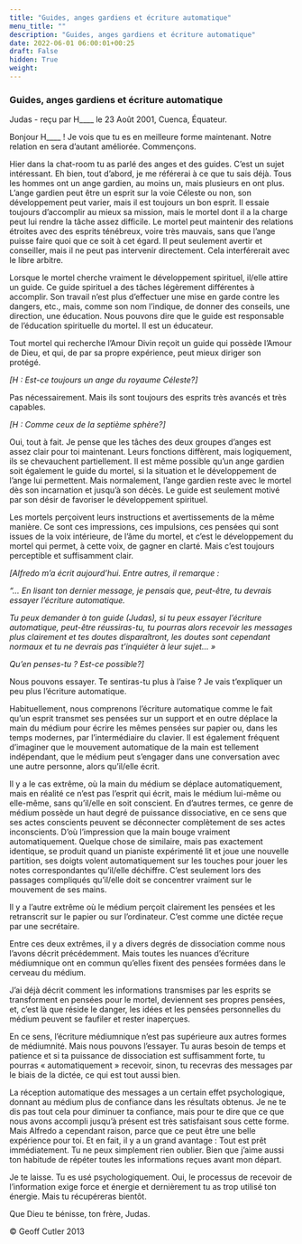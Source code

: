```yaml
---
title: "Guides, anges gardiens et écriture automatique"
menu_title: ""
description: "Guides, anges gardiens et écriture automatique"
date: 2022-06-01 06:00:01+00:25
draft: False
hidden: True
weight:
---
```

### Guides, anges gardiens et écriture automatique

Judas - reçu par H____ le 23 Août 2001, Cuenca, Équateur.

Bonjour H____ ! Je vois que tu es en meilleure forme maintenant. Notre relation en sera d’autant améliorée. Commençons.

Hier dans la chat-room tu as parlé des anges et des guides. C’est un sujet intéressant. Eh bien, tout d’abord, je me référerai à ce que tu sais déjà. Tous les hommes ont un ange gardien, au moins un, mais plusieurs en ont plus. L’ange gardien peut être un esprit sur la voie Céleste ou non, son développement peut varier, mais il est toujours un bon esprit. Il essaie toujours d’accomplir au mieux sa mission, mais le mortel dont il a la charge peut lui rendre la tâche assez difficile. Le mortel peut maintenir des relations étroites avec des esprits ténébreux, voire très mauvais, sans que l’ange puisse faire quoi que ce soit à cet égard. Il peut seulement avertir et conseiller, mais il ne peut pas intervenir directement. Cela interférerait avec le libre arbitre.

Lorsque le mortel cherche vraiment le développement spirituel, il/elle attire un guide. Ce guide spirituel a des tâches légèrement différentes à accomplir. Son travail n’est plus d’effectuer une mise en garde contre les dangers, etc., mais, comme son nom l’indique, de donner des conseils, une direction, une éducation. Nous pouvons dire que le guide est responsable de l’éducation spirituelle du mortel. Il est un éducateur.

Tout mortel qui recherche l’Amour Divin reçoit un guide qui possède l’Amour de Dieu, et qui, de par sa propre expérience, peut mieux diriger son protégé.

*[H : Est-ce toujours un ange du royaume Céleste?]*

Pas nécessairement. Mais ils sont toujours des esprits très avancés et très capables.

*[H : Comme ceux de la septième sphère?]*

Oui, tout à fait. Je pense que les tâches des deux groupes d’anges est assez clair pour toi maintenant. Leurs fonctions diffèrent, mais logiquement, ils se chevauchent partiellement. Il est même possible qu’un ange gardien soit également le guide du mortel, si la situation et le développement de l’ange lui permettent. Mais normalement, l’ange gardien reste avec le mortel dès son incarnation et jusqu’à son décès. Le guide est seulement motivé par son désir de favoriser le développement spirituel.

Les mortels perçoivent leurs instructions et avertissements de la même manière. Ce sont ces impressions, ces impulsions, ces pensées qui sont issues  de la voix intérieure, de l’âme du mortel, et c’est le développement du mortel qui permet, à cette voix, de gagner en clarté. Mais c’est toujours perceptible et suffisamment clair.

*[Alfredo m’a écrit aujourd’hui. Entre autres, il remarque :*

*“… En lisant ton dernier message, je pensais que, peut-être, tu devrais essayer l’écriture automatique.*

*Tu peux demander à ton guide (Judas), si tu peux essayer l’écriture automatique, peut-être réussiras-tu, tu pourras alors recevoir les messages plus clairement et tes doutes disparaîtront, les doutes sont cependant normaux et tu ne devrais pas t’inquiéter à leur sujet… »*

*Qu’en penses-tu ? Est-ce possible?]*

Nous pouvons essayer. Te sentiras-tu plus à l’aise ? Je vais t’expliquer un peu plus l’écriture automatique.

Habituellement, nous comprenons l’écriture automatique comme le fait qu’un esprit transmet ses pensées sur un support et en outre déplace la main du médium pour écrire les mêmes pensées sur papier ou, dans les temps modernes, par l’intermédiaire du clavier. Il est également fréquent d’imaginer que le mouvement automatique de la main est tellement indépendant, que le médium peut s’engager dans une conversation avec une autre personne, alors qu’il/elle écrit.

Il y a le cas extrême, où la main du médium se déplace automatiquement, mais en réalité ce n’est pas l’esprit qui écrit, mais le médium lui-même ou elle-même, sans qu’il/elle en soit conscient. En d’autres termes, ce genre de médium possède un haut degré de puissance dissociative, en ce sens que ses actes conscients peuvent se déconnecter complètement de ses actes inconscients. D’où l’impression que la main bouge vraiment automatiquement. Quelque chose de similaire, mais pas exactement identique, se produit quand un pianiste expérimenté lit et joue une nouvelle partition, ses doigts volent automatiquement sur les touches pour jouer les notes correspondantes qu’il/elle déchiffre. C’est seulement lors des passages compliqués qu’il/elle doit se concentrer vraiment sur le mouvement de ses mains.

Il y a l’autre extrême où le médium perçoit clairement les pensées et les retranscrit sur le papier ou sur l’ordinateur. C’est comme une dictée reçue par une secrétaire.

Entre ces deux extrêmes, il y a divers degrés de dissociation comme nous l’avons décrit précédemment. Mais toutes les nuances d’écriture médiumnique ont en commun qu’elles fixent des pensées formées dans le cerveau du médium.

J’ai déjà décrit comment les informations transmises par les esprits se transforment en pensées pour le mortel, deviennent ses propres pensées, et, c’est là que réside le danger, les idées et les pensées personnelles du médium  peuvent se faufiler et rester inaperçues.

En ce sens, l’écriture médiumnique n’est pas supérieure aux autres formes de médiumnité. Mais nous pouvons l’essayer. Tu auras besoin de temps et patience et si ta puissance de dissociation est suffisamment forte, tu pourras « automatiquement » recevoir, sinon, tu recevras des messages par le biais de la dictée, ce qui est tout aussi bien.

La réception automatique des messages a un certain effet psychologique, donnant au médium plus de confiance dans les résultats obtenus. Je ne te dis pas tout cela pour diminuer ta confiance, mais pour te dire que ce que nous avons accompli jusqu’à présent est très satisfaisant sous cette forme. Mais Alfredo a cependant raison, parce que ce peut être une belle expérience pour toi. Et en fait, il y a un grand avantage : Tout est prêt immédiatement. Tu ne peux simplement rien oublier. Bien que j’aime aussi ton habitude de répéter toutes les informations reçues avant mon départ.

Je te laisse. Tu es usé psychologiquement. Oui, le processus de recevoir de l’information exige force et énergie et dernièrement tu as trop utilisé ton énergie. Mais tu récupéreras bientôt.

Que Dieu te bénisse, ton frère, Judas.

© Geoff Cutler 2013